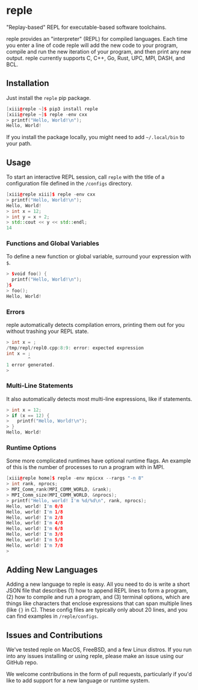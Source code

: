 # reple
"Replay-based" REPL for executable-based software toolchains.

reple provides an "interpreter" (REPL) for compiled languages.  Each time you enter a
line of code reple will add the new code to your program, compile and run the new
iteration of your program, and then print any new output.  reple currently supports
C, C++, Go, Rust, UPC, MPI, DASH, and BCL.



## Installation
Just install the `reple` pip package.

```Cpp
[xiii@reple ~]$ pip3 install reple
[xiii@reple ~]$ reple -env cxx
> printf("Hello, World!\n");
Hello, World!
```

If you install the package locally, you might need to add `~/.local/bin` to your path.

## Usage
To start an interactive REPL session, call `reple` with the title of a configuration
file defined in the `/configs` directory.

```Cpp
[xiii@reple xiii]$ reple -env cxx
> printf("Hello, World!\n");
Hello, World!
> int x = 12;
> int y = x + 2;
> std::cout << y << std::endl;
14
```

### Functions and Global Variables
To define a new function or global variable, surround your expression
with `$`.

```Cpp
> $void foo() {
  printf("Hello, World!\n");
}$
> foo();
Hello, World!
```

### Errors
reple automatically detects compilation errors, printing them out for you without trashing
your REPL state.

```Cpp              
> int x = ;                                                                                         
/tmp/repl/repl0.cpp:8:9: error: expected expression
int x = ;
        ^
1 error generated.
>                                                                                                   
```

### Multi-Line Statements
It also automatically detects most multi-line expressions, like if statements.

```Cpp
> int x = 12;
> if (x == 12) {
>   printf("Hello, World!\n");
> }
Hello, World!
```

### Runtime Options
Some more complicated runtimes have optional runtime flags.  An
example of this is the number of processes to run a program with
in MPI.

```Cpp
[xiii@reple home]$ reple -env mpicxx --rargs "-n 8"
> int rank, nprocs;
> MPI_Comm_rank(MPI_COMM_WORLD, &rank);
> MPI_Comm_size(MPI_COMM_WORLD, &nprocs);
> printf("Hello, world! I'm %d/%d\n", rank, nprocs);
Hello, world! I'm 0/8
Hello, world! I'm 1/8
Hello, world! I'm 2/8
Hello, world! I'm 4/8
Hello, world! I'm 6/8
Hello, world! I'm 3/8
Hello, world! I'm 5/8
Hello, world! I'm 7/8
> 
```

## Adding New Languages
Adding a new language to reple is easy.  All you need to do is write a short JSON file
that describes (1) how to append REPL lines to form a program, (2) how to compile and
run a program, and (3) terminal options, which are things like characters that enclose
expressions that can span multiple lines (like `{}` in C).  These config files are
typically only about 20 lines, and you can find examples in `/reple/configs`.

## Issues and Contributions
We've tested reple on MacOS, FreeBSD, and a few Linux distros.  If you run
into any issues installing or using reple, please make an issue using our GitHub
repo.

We welcome contributions in the form of pull requests, particularly if you'd like
to add support for a new language or runtime system.
